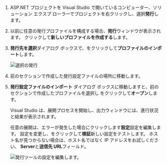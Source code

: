 
1. ASP.NET プロジェクトを Visual Studio で開いているコンピューター、ソリューション エクスプ ローラーでプロジェクトを右クリックし、選択**発行**します。

1. 以前に任意の発行プロファイルを構成する場合、**発行**ウィンドウが表示されます。 クリックして**新しいプロファイルを作成する**します。

1. **発行先を選択**ダイアログ ボックスで、をクリックして**プロファイルのインポート**します。

    ![選択の発行](../../deployment/media/tutorial-publish-tool-import-profile.png)

1. 前のセクションで作成した発行設定ファイルの場所に移動します。

1. **発行設定ファイルのインポート** ダイアログ ボックスに移動しますと、前のセクションで作成したプロファイルを選択し をクリックして**オープン**します。

    Visual Studio は、展開プロセスを開始し、出力ウィンドウには、進行状況と結果が表示されます。

    任意の展開は、エラーが発生した場合にクリックします**設定**設定を編集します。 設定を変更し、をクリックして**検証**新しい設定をテストします。 ホスト名が見つからない場合は、ホスト名ではなく IP アドレスをお試しください、 **Server**と**送信先 URL**フィールド。

    ![発行ツールの設定を編集します。](../../deployment/media/tutorial-configure-publish-settings-in-tool.png)

